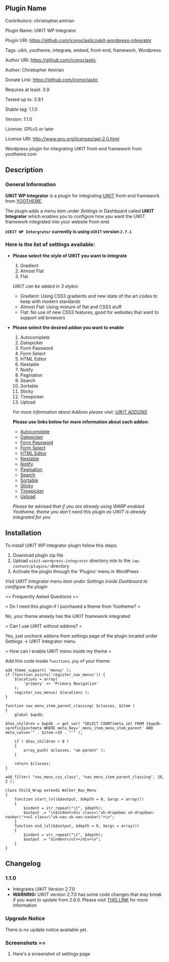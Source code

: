 ## Plugin Name
Contributors:        christopher.amirian

Plugin Name:         UIKIT WP Integrator

Plugin URI:          https://github.com/iconoclastic/uikit-wordpress-integrator

Tags:                uikit, yootheme, integrate, embed, front-end, framework, Wordpress

Author URI:        	 https://github.com/iconoclastic

Author:              Christopher Amirian

Donate Link:         https://github.com/iconoclastic

Requires at least:   3.9

Tested up to:        3.9.1

Stable tag:          1.1.0

Version:             1.1.0

License:             GPLv2 or later

License URI:         http://www.gnu.org/licenses/gpl-2.0.html

Wordpress plugin for integrating UIKIT front-end framework from yootheme.com 

## Description

<h3>General Information</h3>

**UIKIT WP Integrator** is a plugin for integrating [UIKIT](http://getuikit.com/ "UIKIT") front-end framework from [YOOTHEME](http://yootheme.com/ "Yootheme").

The plugin adds a menu item under *Settings* in Dashbpard called **UIKIT Integrator** which enables you to configure how you want the UIKIT framework integrated into your website front-end.  

**`UIKIT WP Intergrator` currently is using `UIKIT` version `2.7.1`**

<h3>Here is the list of settings available:</h3>

* **Please select the style of UIKIT you want to integrate**

    1. Gradient
    2. Almost Flat
    3. Flat 

    *UIKIT can be added in 3 styles:*  
    
     * Gradient: Using CSS3 gradients and new state of the art codes to keep with modern standards     
     * Almost Flat: Using mixture of flat and CSS3 stuff  
     * Flat: No use of new CSS3 features, good for websites that want to support old browsers  
    

* **Please select the desired addon you want to enable**

    1. Autocomplete
    2. Datepicker
    3. Form Password
    4. Form Select
    5. HTML Editor
    6. Nestable
    7. Notify
    8. Pagination
    9. Search
    10. Sortable
    11. Sticky
    12. Timepicker
    13. Upload

    *For more information about Addons please visit: [UIKIT ADDONS](http://www.getuikit.com/docs/addons.html "UIKIT ADDONS")*

    **Please use links below for more information about each addon:**

    * [Autocomplete](http://www.getuikit.com/docs/addons_autocomplete.html "Autocomplete")   
    * [Datepicker](http://www.getuikit.com/docs/addons_datepicker.html "Datepicker")
    * [Form Password](http://www.getuikit.com/docs/addons_form-password.html "Form Password")
    * [Form Select](http://www.getuikit.com/docs/addons_form-select.html "Form Select")
    * [HTML Editor](http://www.getuikit.com/docs/addons_htmleditor.html "HTML Editor")
    * [Nestable](http://www.getuikit.com/docs/addons_nestable.html "Nestable")
    * [Notify](http://www.getuikit.com/docs/addons_notify.html "Notify")
    * [Pagination](http://www.getuikit.com/docs/addons_pagination.html "Pagination")
    * [Search](http://www.getuikit.com/docs/addons_search.html "Search")
    * [Sortable](http://www.getuikit.com/docs/addons_sortable.html "Sortable")
    * [Sticky](http://www.getuikit.com/docs/addons_sticky.html "Sticky")
    * [Timepicker](http://www.getuikit.com/docs/addons_timepicker.html "Timepicker")
    * [Upload](http://www.getuikit.com/docs/addons_upload.html "Upload")

    *Please be advised that if you are already using WARP enabled Yootheme, theme you don't need this plugin as UIKIT is already integrated for you*

## Installation

To install UIKIT WP Integrator plugin follow this steps:

1. Download plugin zip file 
2. Upload `uikit-wordpress-integrator` directory into to the `/wp-content/plugins/` directory
3. Activate the plugin through the 'Plugins' menu in WordPress

*Visit UIKIT Integrator menu item under Settings inside Dashboard to configure the plugin*

== Frequently Asked Questions ==

= Do I need this plugin if I purchased a theme from Yootheme? =

No, your theme already has the UIKIT framework integrated

= Can I use UIKIT without addons? =

Yes, just uncheck addons from settings page of the plugin located under Settings -> UIKIT Integrator menu

= How can I enable UIKIT menu inside my theme =

Add this code inside `functions.php` of your theme:

	add_theme_support( 'menus' );
	if (function_exists('register_nav_menus')) {
		$locations = array(
			'primary' => 'Primary Navigation'
		);
		register_nav_menus( $locations );
	}

	function nav_menu_item_parent_classing( $classes, $item )
	{
	    global $wpdb;
	    
	$has_children = $wpdb -> get_var( "SELECT COUNT(meta_id) FROM {$wpdb->prefix}postmeta WHERE meta_key='_menu_item_menu_item_parent' AND meta_value='" . $item->ID . "'" );
	    
	    if ( $has_children > 0 )
	    {
	        array_push( $classes, "uk-parent" );
	    }
	    
	    return $classes;
	}

	add_filter( "nav_menu_css_class", "nav_menu_item_parent_classing", 10, 2 );

	class Child_Wrap extends Walker_Nav_Menu
	{
	    function start_lvl(&$output, $depth = 0, $args = array())
	    {
	        $indent = str_repeat("\t", $depth);
	        $output .= "\n$indent<div class=\"uk-dropdown uk-dropdown-navbar\"><ul class=\"uk-nav uk-nav-navbar\">\n";
	    }
	    function end_lvl(&$output, $depth = 0, $args = array())
	    {
	        $indent = str_repeat("\t", $depth);
	        $output .= "$indent</ul></div>\n";
	    }
	}	

## Changelog

### 1.1.0

* Integrates UIKIT Version 2.7.0
* **WARNING:** UIKIT version 2.7.0 has some code changes that may break if you want to update from 2.6.0. Please visit [THIS LINK](http://www.yootheme.com/blog/2014/06/10/uikit-27-released "UIKIT 2.7.0 Release Notes") for more information 

### Upgrade Notice

There is no update notice available yet.

### Screenshots ==

1. Here's a screenshot of settings page
